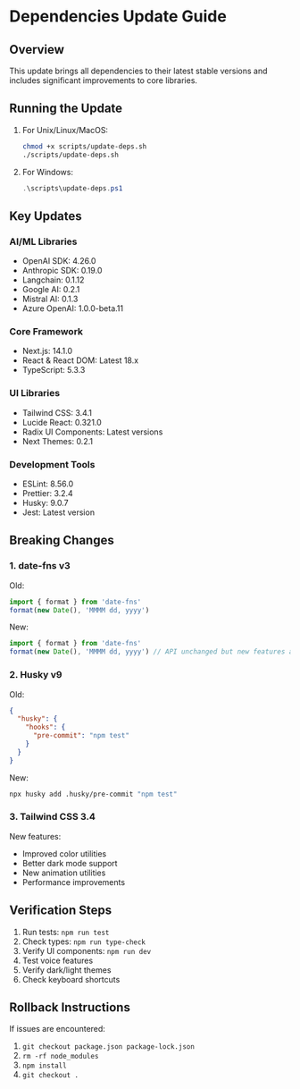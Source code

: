 # Dependencies Update Guide

## Overview
This update brings all dependencies to their latest stable versions and includes significant improvements to core libraries.

## Running the Update
1. For Unix/Linux/MacOS:
   ```bash
   chmod +x scripts/update-deps.sh
   ./scripts/update-deps.sh
   ```

2. For Windows:
   ```powershell
   .\scripts\update-deps.ps1
   ```

## Key Updates

### AI/ML Libraries
- OpenAI SDK: 4.26.0
- Anthropic SDK: 0.19.0
- Langchain: 0.1.12
- Google AI: 0.2.1
- Mistral AI: 0.1.3
- Azure OpenAI: 1.0.0-beta.11

### Core Framework
- Next.js: 14.1.0
- React & React DOM: Latest 18.x
- TypeScript: 5.3.3

### UI Libraries
- Tailwind CSS: 3.4.1
- Lucide React: 0.321.0
- Radix UI Components: Latest versions
- Next Themes: 0.2.1

### Development Tools
- ESLint: 8.56.0
- Prettier: 3.2.4
- Husky: 9.0.7
- Jest: Latest version

## Breaking Changes

### 1. date-fns v3
Old:
```typescript
import { format } from 'date-fns'
format(new Date(), 'MMMM dd, yyyy')
```
New:
```typescript
import { format } from 'date-fns'
format(new Date(), 'MMMM dd, yyyy') // API unchanged but new features available
```

### 2. Husky v9
Old:
```json
{
  "husky": {
    "hooks": {
      "pre-commit": "npm test"
    }
  }
}
```
New:
```bash
npx husky add .husky/pre-commit "npm test"
```

### 3. Tailwind CSS 3.4
New features:
- Improved color utilities
- Better dark mode support
- New animation utilities
- Performance improvements

## Verification Steps
1. Run tests: `npm run test`
2. Check types: `npm run type-check`
3. Verify UI components: `npm run dev`
4. Test voice features
5. Verify dark/light themes
6. Check keyboard shortcuts

## Rollback Instructions
If issues are encountered:
1. `git checkout package.json package-lock.json`
2. `rm -rf node_modules`
3. `npm install`
4. `git checkout .`